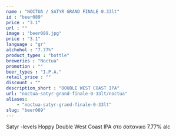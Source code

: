 ```yaml
---
name : "NOCTUA / SATYR GRAND FINALE 0.33lt"
id : "beer089"
price : "3.1"
url : ""
image : "beer089.jpg"
price : "3.1"
language : "gr"
alchohol : "7.77%"
product_types : "bottle"
breweries : "Noctua"
promotion : ""
beer_types : "I.P.A."
retail_price : ""
discount : ""
description_short : "DOUBLE WEST COAST IPA"
url: "noctua-satyr-grand-finale-0-33lt/noctua"
aliases: 
    - "noctua-satyr-grand-finale-0-33lt"
slug: "beer089"
---
```


Satyr -levels Ηoppy Double West Coast IPA στο σατανικο 7.77% alc